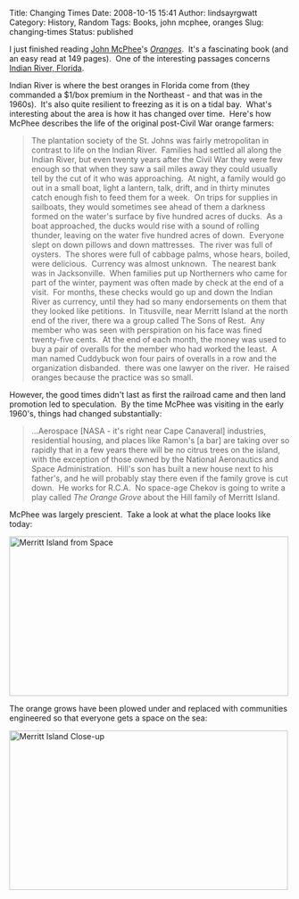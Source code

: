 Title: Changing Times
Date: 2008-10-15 15:41
Author: lindsayrgwatt
Category: History, Random
Tags: Books, john mcphee, oranges
Slug: changing-times
Status: published

I just finished reading [John McPhee](http://www.johnmcphee.com/)'s [*Oranges*](http://www.amazon.com/Oranges-John-McPhee/dp/0374512973/ref=pd_bbs_1?ie=UTF8&s=books&qid=1224109187&sr=8-1).  It's a fascinating book (and an easy read at 149 pages).  One of the interesting passages concerns [Indian River, Florida](http://maps.google.com/maps?q=indian+river+florida&ie=UTF-8&oe=utf-8&rls=org.mozilla:en-US:official&client=firefox-a&um=1&sa=X&oi=geocode_result&resnum=1&ct=title).

Indian River is where the best oranges in Florida come from (they commanded a $1/box premium in the Northeast - and that was in the 1960s).  It's also quite resilient to freezing as it is on a tidal bay.  What's interesting about the area is how it has changed over time.  Here's how McPhee describes the life of the original post-Civil War orange farmers:

> The plantation society of the St. Johns was fairly metropolitan in contrast to life on the Indian River.  Families had settled all along the Indian River, but even twenty years after the Civil War they were few enough so that when they saw a sail miles away they could usually tell by the cut of it who was approaching.  At night, a family would go out in a small boat, light a lantern, talk, drift, and in thirty minutes catch enough fish to feed them for a week.  On trips for supplies in sailboats, they would sometimes see ahead of them a darkness formed on the water's surface by five hundred acres of ducks.  As a boat approached, the ducks would rise with a sound of rolling thunder, leaving on the water five hundred acres of down.  Everyone slept on down pillows and down mattresses.  The river was full of oysters.  The shores were full of cabbage palms, whose hears, boiled, were delicious.  Currency was almost unknown.  The nearest bank was in Jacksonville.  When families put up Northerners who came for part of the winter, payment was often made by check at the end of a visit.  For months, these checks would go up and down the Indian River as currency, until they had so many endorsements on them that they looked like petitions.  In Titusville, near Merritt Island at the north end of the river, there wa a group called The Sons of Rest.  Any member who was seen with perspiration on his face was fined twenty-five cents.  At the end of each month, the money was used to buy a pair of overalls for the member who had worked the least.  A man named Cuddybuck won four pairs of overalls in a row and the organization disbanded.  there was one lawyer on the river.  He raised oranges because the practice was so small.

However, the good times didn't last as first the railroad came and then land promotion led to speculation.  By the time McPhee was visiting in the early 1960's, things had changed substantially:

> ...Aerospace \[NASA - it's right near Cape Canaveral\] industries, residential housing, and places like Ramon's \[a bar\] are taking over so rapidly that in a few years there will be no citrus trees on the island, with the exception of those owned by the National Aeronautics and Space Administration.  Hill's son has built a new house next to his father's, and he will probably stay there even if the family grove is cut down.  He works for R.C.A.  No space-age Chekov is going to write a play called *The Orange Grove* about the Hill family of Merritt Island.

McPhee was largely prescient.  Take a look at what the place looks like today:

[<img src="{static}/images/2008/10/picture-1.png" title="Merritt Island from Space" class="aligncenter size-full " width="500" height="286" />]({static}/images/2008/10/picture-1.png)

The orange grows have been plowed under and replaced with communities engineered so that everyone gets a space on the sea:

[<img src="{static}/images/2008/10/picture-2.png" title="Merritt Island Close-up" class="aligncenter size-full " width="499" height="286" />]({static}/images/2008/10/picture-2.png)
